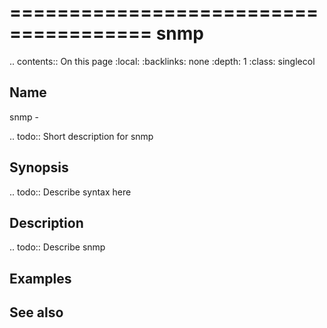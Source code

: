 

======================================
snmp
======================================

.. contents:: On this page
    :local:
    :backlinks: none
    :depth: 1
    :class: singlecol

Name
----
snmp - 

.. todo::
    Short description for snmp

Synopsis
--------
.. todo::
   Describe syntax here

Description
-----------
.. todo::
    Describe snmp

Examples
--------

See also
--------


